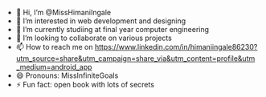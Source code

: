 - 👋 Hi, I’m @MissHimaniIngale
- 👀 I’m interested in web development and designing 
- 🌱 I’m currently studiing at final year computer engineering 
- 💞️ I’m looking to collaborate on various projects 
- 📫 How to reach me on https://www.linkedin.com/in/himaniingale86230?utm_source=share&utm_campaign=share_via&utm_content=profile&utm_medium=android_app
- 😄 Pronouns: MissInfiniteGoals
- ⚡ Fun fact: open book with lots of secrets

<!---
MissHimaniIngale/MissHimaniIngale is a ✨ special ✨ repository because its `README.md` (this file) appears on your GitHub profile.
You can click the Preview link to take a look at your changes.
--->
